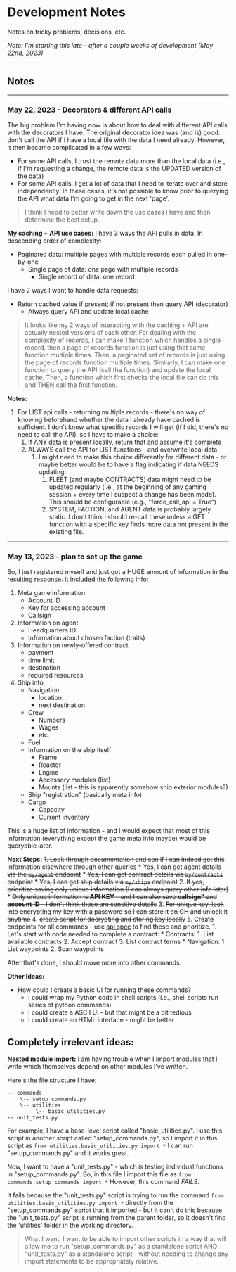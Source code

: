 # Development Notes

Notes on tricky problems, decisions, etc.

*Note: I'm starting this late - after a couple weeks of development (May 22nd, 2023)*

---

## Notes

---

### May 22, 2023 - Decorators & different API calls
The big problem I'm having now is about how to deal with different API calls with the decorators I have.
The original decorator idea was (and is) good: don't call the API if I have a local file with the data I need already.
However, it then became complicated in a few ways:
- For some API calls, I trust the remote data more than the local data (i.e., if I'm requesting a change, the remote data is the UPDATED version of the data)
- For some API calls, I get a lot of data that I need to iterate over and store independently. In these cases, it's not possible to know prior to querying the API what data I'm going to get in the next 'page'.

> I think I need to better write down the use cases I have and then determine the best setup.

**My caching + API use cases:**
I have 3 ways the API pulls in data. In descending order of complexity:
- Paginated data: multiple pages with multiple records each pulled in one-by-one
  - Single page of data: one page with multiple records
    - Single record of data: one record

I have 2 ways I want to handle data requests:
- Return cached value if present; if not present then query API (decorator)
  - Always query API and update local cache

> It looks like my 2 ways of interacting with the caching + API are actually nested versions of each other. For dealing with the complexity of records, I can make 1 function which handles a single record. then a page of records function is just using that same function multiple times. Then, a paginated set of records is just using the page of records function multiple times.
> Similarly, I can make one function to query the API (call the function) and update the local cache. Then, a function which first checks the local file can do this and THEN call the first function.

**Notes:**
1. For LIST api calls - returning multiple records - there's no way of knowing beforehand whether the data I already have cached is sufficient. I don't know what specific records I will get (if I did, there's no need to call the API), so I have to make a choice:
   1. If ANY data is present locally, return that and assume it's complete
   2. ALWAYS call the API for LIST functions - and overwrite local data
      1. I might need to make this choice differently for different data - or maybe better would be to have a flag indicating if data NEEDS updating:
         1. FLEET (and maybe CONTRACTS) data might need to be updated regularly (i.e., at the beginning of any gaming session + every time I suspect a change has been made). This should be configurable (e.g., "force_call_api = True")
         2. SYSTEM, FACTION, and AGENT data is probably largely static. I don't think I should re-call these unless a GET function with a specific key finds more data not present in the existing file.

---

### May 13, 2023 - plan to set up the game

So, I just registered myself and just got a HUGE amount of information in the resulting response. It included the following info:
1. Meta game information
    * Account ID
    * Key for accessing account
    * Callsign
2. Information on agent
    * Headquarters ID
    * Information about chosen faction (traits)
3. Information on newly-offered contract
    * payment
    * time limit
    * destination
    * required resources
4. Ship info
    * Navigation
        * location
        * next destination
    * Crew
        * Numbers
        * Wages
        * etc.
    * Fuel
    * Information on the ship itself
        * Frame
        * Reactor
        * Engine
        * Accessory modules (list)
        * Mounts (list - this is apparently somehow ship exterior modules?)
    * Ship "registration" (basically meta info)
    * Cargo
        * Capacity
        * Current inventory


This is a huge list of information - and I would expect that most of this information (everything except the game meta info maybe) would be queryable later.

**Next Steps:**
~~1. Look through documentation and see if I can indeed get this information elsewhere through other queries~~
    * ~~Yes, I can get agent details via the `my/agent` endpoint~~
    * ~~Yes, I can get contract details via `my/contracts` endpoint~~
    * ~~Yes, I can get ship details via `my/ships` endpoint~~
2. ~~If yes, prioritize saving only unique information (I can always query other info later)~~
    * ~~Only unique information is **API KEY** - and I can also save **callsign"** and **account ID** - I don't think these are sensitive details~~
3. ~~For unique key, look into encrypting my key with a password so I can store it on GH and unlock it anytime~~
4. ~~create script for decrypting and storing key locally~~
5. Create endpoints for all commands - use [api spec](https://spacetraders.stoplight.io/docs/spacetraders/11f2735b75b02-space-traders-api) to find these and prioritize.
    1. Let's start with code needed to complete a contract:
        * Contracts:
            1. List available contracts
            2. Accept contract
            3. List contract terms
        * Navigation:
            1. List waypoints
            2. Scan waypoints

After that's done, I should move more into other commands.

**Other Ideas:**
- How could I create a basic UI for running these commands?
    - I could wrap my Python code in shell scripts (i.e., shell scripts run series of python commands)
    - I could create a ASCII UI - but that might be a bit tedious
    - I could create an HTML interface - might be better



## Completely irrelevant ideas:

**Nested module import:**
I am having trouble when I import modules that I write which themselves depend on other modules I've written.

Here's the file structure I have:
```
-- commands
    \-- setup_commands.py
    \-- utilities
         \-- basic_utilities.py
-- unit_tests.py
```

For example, I have a base-level script called "basic_utilities.py".
I use this script in another script called "setup_commands.py", so I import it in this script as `from utilities.basic_utilities.py import *`
I can run "setup_commands.py" and it works great.

Now, I want to have a "unit_tests.py" - which is testing individual functions in "setup_commands.py".
So, in this file I import this file as `from commands.setup_commands import *`
However, this command *FAILS*.

It fails because the "unit_tests.py" script is trying to run the command `from utilities.basic_utilities.py import *` directly from the "setup_commands.py" script that it imported - but it can't do this because the "unit_tests.py" script is running from the parent folder, so it doesn't find the 'utilities' folder in the working directory.

> What I want:
> I want to be able to import other scripts in a way that will allow me to run "setup_commands.py" as a standalone script AND "unit_tests.py" as a standalone script - without needing to change any import statements to be appropriately relative.

